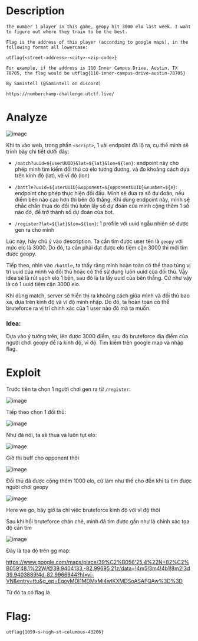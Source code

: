 # Description
```
The number 1 player in this game, geopy hit 3000 elo last week. I want to figure out where they train to be the best.

Flag is the address of this player (according to google maps), in the following format all lowercase:

utflag{<street-address>-<city>-<zip-code>}

For example, if the address is 110 Inner Campus Drive, Austin, TX 78705, the flag would be utflag{110-inner-campus-drive-austin-78705}

By Samintell (@Samintell on discord)

https://numberchamp-challenge.utctf.live/
```

# Analyze

![image](https://github.com/user-attachments/assets/f73c616b-02d1-42b2-a075-48d6dfe87c57)

Khi ta vào web, trong phần `<script>`, 1 vài endpoint đã lộ ra, cụ thể mình sẽ trình bày chi tiết dưới đây:

- `/match?uuid=${userUUID}&lat=${lat}&lon=${lon}`: endpoint này cho phép mình tìm kiếm đối thủ có elo tương đương, và đo khoảng cách dựa trên kinh độ (lat), và vĩ độ (lon)

- `/battle?uuid=${userUUID}&opponent=${opponentUUID}&number=${e}`: endpoint cho phép thực hiện đối đầu. Mình sẽ đưa ra số dự đoán, nếu điểm bên nào cao hơn thì bên đó thắng. Khi dùng endpoint này, mình sẽ chắc chắn thua do đối thủ luôn lấy số dự đoán của mình cộng thêm 1 số nào đó, để trở thành số dự đoán của bot.

- `/register?lat=${lat}&lon=${lon}`: 1 profile với uuid ngẫu nhiên sẽ được gen ra cho mình

Lúc này, hãy chú ý vào description. Ta cần tìm được user tên là `geopy` với mức elo là 3000. Do đó, ta cần phải đạt được elo tiệm cận 3000 thì mới tìm được geopy. 

Tiếp theo, nhìn vào `/battle`, ta thấy rằng mình hoàn toàn có thể thao túng vị trí uuid của mình và đối thủ hoặc có thể sử dụng luôn uuid của đối thủ. Vậy idea sẽ là rút sạch elo 1 bên, sau đó là ta lấy uuid của bên thắng. Cứ như vậy là có 1 uuid tiệm cận 3000 elo.

Khi dùng match, server sẽ hiển thị ra khoảng cách giữa mình và đối thủ bao xa, dựa trên kinh độ và vĩ độ mình nhập. Do đó, ta hoàn toàn có thể bruteforce ra vị trí chính xác của 1 user nào đó mà ta muốn.

### Idea: 
Dựa vào ý tưởng trên, lên được 3000 điểm, sau đó bruteforce địa điểm của người chơi geopy để ra kinh độ, vĩ độ. Tìm kiếm trên google map và nhập flag.

# Exploit

Trước tiên ta chọn 1 người chơi gen ra từ `/register`:

![image](https://github.com/user-attachments/assets/dd08e0e1-32e3-4762-a51c-dc504cfab3e7)

Tiếp theo chọn 1 đối thủ:

![image](https://github.com/user-attachments/assets/4316fa60-dbbb-42d1-9c01-c42b546733a2)

Như đã nói, ta sẽ thua và luôn tụt elo:

![image](https://github.com/user-attachments/assets/0132b09f-f603-4967-85ed-060f0234e71b)

Giờ thì buff cho opponent thôi

![image](https://github.com/user-attachments/assets/87a1bb7a-1e2b-4b5c-9e60-0890a1b686ca)

Đối thủ đã được cộng thêm 1000 elo, cứ làm như thế cho đến khi ta tìm được người chơi geopy

![image](https://github.com/user-attachments/assets/145f081d-5c22-4054-9b99-51fff94ab4a5)

Here we go, bây giờ ta chỉ việc bruteforce kinh độ với vĩ độ thôi

Sau khi hồi bruteforce chán chê, mình đã tìm được gần như là chính xác tọa độ cần tìm

![image](https://github.com/user-attachments/assets/507b9cc3-f0d9-4e05-ac78-a4530db21748)

Đây là tọa độ trên gg map:

https://www.google.com/maps/place/39%C2%B056'25.4%22N+82%C2%B059'48.1%22W/@39.9404133,-82.99695,21z/data=!4m5!3m4!4b1!8m2!3d39.9403889!4d-82.9966944?hl=vi-VN&entry=ttu&g_ep=EgoyMDI1MDMxMi4wIKXMDSoASAFQAw%3D%3D


Từ đó ta có flag là

# Flag:
`utflag{1059-s-high-st-columbus-43206}`
